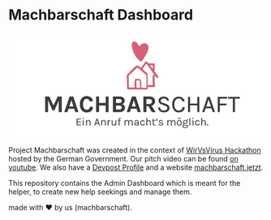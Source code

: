 # Machbarschaft Dashboard

![Machbarschaft Logo](images/logo.jpeg)

Project Machbarschaft was created in the context of [WirVsVirus Hackathon](https://wirvsvirushackathon.org/) hosted by the German Government. Our pitch video can be found [on youtube](https://www.youtube.com/watch?v=8YJ0I0dMmWg). We also have a [Devpost Profile](https://devpost.com/software/einanrufhilft) and a website [machbarschaft.jetzt](https://machbarschaft.jetzt/).

This repository contains the Admin Dashboard which is meant for the helper, to create new help seekings and manage them. 


made with ❤ by us (machbarschaft).
